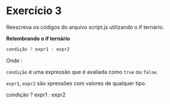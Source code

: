 # Exercício 3

Reescreva os códigos do arquivo script.js utilizando o if ternário.

**Relembrando o if ternário**
```jsx
condição ? expr1 : expr2
```

Onde :

`condição` é uma expressão que é avaliada como `true` ou `false`.

`expr1`, `expr2` são xpressões com valores de qualquer tipo.


condição ? expr1 : expr2